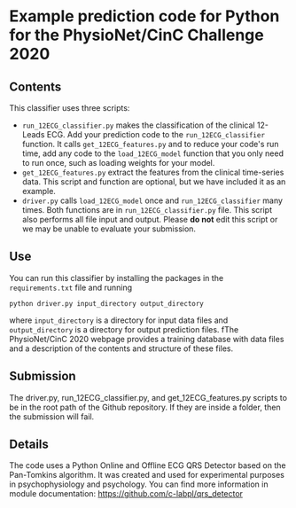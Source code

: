 # Example prediction code for Python for the PhysioNet/CinC Challenge 2020

## Contents

This classifier uses three scripts:

* `run_12ECG_classifier.py` makes the classification of the clinical 12-Leads ECG. Add your prediction code to the `run_12ECG_classifier` function. It calls `get_12ECG_features.py` and to reduce your code's run time, add any code to the `load_12ECG_model` function that you only need to run once, such as loading weights for your model.
* `get_12ECG_features.py` extract the features from the clinical time-series data. This script and function are optional, but we have included it as an example.
* `driver.py` calls `load_12ECG_model` once and `run_12ECG_classifier` many times. Both functions are in `run_12ECG_classifier.py` file. This script also performs all file input and output. Please **do not** edit this script or we may be unable to evaluate your submission.

## Use

You can run this classifier by installing the packages in the `requirements.txt` file and running

    python driver.py input_directory output_directory

where `input_directory` is a directory for input data files and `output_directory` is a directory for output prediction files. fThe PhysioNet/CinC 2020 webpage provides a training database with data files and a description of the contents and structure of these files.

## Submission

The driver.py, run_12ECG_classifier.py, and get_12ECG_features.py scripts to be in the root path of the Github repository. If they are inside a folder, then the submission will fail.

## Details

The code uses a Python Online and Offline ECG QRS Detector based on the Pan-Tomkins algorithm. 
        It was created and used for experimental purposes in psychophysiology and psychology.
        You can find more information in module documentation:
        https://github.com/c-labpl/qrs_detector
